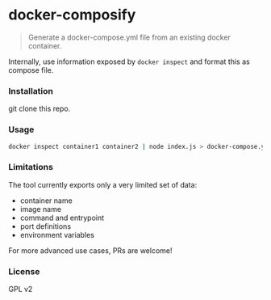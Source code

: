 # docker-composify

> Generate a docker-compose.yml file from an existing docker container.

Internally, use information exposed by `docker inspect` and format this as compose file.

### Installation

git clone this repo.

### Usage

```sh
docker inspect container1 container2 | node index.js > docker-compose.yml
```

### Limitations

The tool currently exports only a very limited set of data:

 - container name
 - image name
 - command and entrypoint
 - port definitions
 - environment variables

For more advanced use cases, PRs are welcome!

### License

GPL v2
